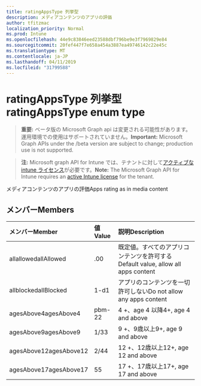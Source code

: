 ```yaml
---
title: ratingAppsType 列挙型
description: メディアコンテンツのアプリの評価
author: tfitzmac
localization_priority: Normal
ms.prod: Intune
ms.openlocfilehash: 44e9c83846eed23588dbf796be9e3f7969829e84
ms.sourcegitcommit: 20fef447f7e658a454a3887ea49746142c22e45c
ms.translationtype: MT
ms.contentlocale: ja-JP
ms.lasthandoff: 04/11/2019
ms.locfileid: "31799588"
---
```

# <a name="ratingappstype-enum-type"></a><span data-ttu-id="af2be-103">ratingAppsType 列挙型</span><span class="sxs-lookup"><span data-stu-id="af2be-103">ratingAppsType enum type</span></span>

> <span data-ttu-id="af2be-104">**重要:** ベータ版の Microsoft Graph api は変更される可能性があります。運用環境での使用はサポートされていません。</span><span class="sxs-lookup"><span data-stu-id="af2be-104">**Important:** Microsoft Graph APIs under the /beta version are subject to change; production use is not supported.</span></span>

> <span data-ttu-id="af2be-105">**注:** Microsoft graph API for Intune では、テナントに対して[アクティブな intune ライセンス](https://go.microsoft.com/fwlink/?linkid=839381)が必要です。</span><span class="sxs-lookup"><span data-stu-id="af2be-105">**Note:** The Microsoft Graph API for Intune requires an [active Intune license](https://go.microsoft.com/fwlink/?linkid=839381) for the tenant.</span></span>

<span data-ttu-id="af2be-106">メディアコンテンツのアプリの評価</span><span class="sxs-lookup"><span data-stu-id="af2be-106">Apps rating as in media content</span></span>

## <a name="members"></a><span data-ttu-id="af2be-107">メンバー</span><span class="sxs-lookup"><span data-stu-id="af2be-107">Members</span></span>
|<span data-ttu-id="af2be-108">メンバー</span><span class="sxs-lookup"><span data-stu-id="af2be-108">Member</span></span>|<span data-ttu-id="af2be-109">値</span><span class="sxs-lookup"><span data-stu-id="af2be-109">Value</span></span>|<span data-ttu-id="af2be-110">説明</span><span class="sxs-lookup"><span data-stu-id="af2be-110">Description</span></span>|
|:---|:---|:---|
|<span data-ttu-id="af2be-111">allallowed</span><span class="sxs-lookup"><span data-stu-id="af2be-111">allAllowed</span></span>|<span data-ttu-id="af2be-112">.0</span><span class="sxs-lookup"><span data-stu-id="af2be-112">0</span></span>|<span data-ttu-id="af2be-113">既定値。すべてのアプリコンテンツを許可する</span><span class="sxs-lookup"><span data-stu-id="af2be-113">Default value, allow all apps content</span></span>|
|<span data-ttu-id="af2be-114">allblocked</span><span class="sxs-lookup"><span data-stu-id="af2be-114">allBlocked</span></span>|<span data-ttu-id="af2be-115">1-d</span><span class="sxs-lookup"><span data-stu-id="af2be-115">1</span></span>|<span data-ttu-id="af2be-116">アプリのコンテンツを一切許可しない</span><span class="sxs-lookup"><span data-stu-id="af2be-116">Do not allow any apps content</span></span>|
|<span data-ttu-id="af2be-117">agesAbove4</span><span class="sxs-lookup"><span data-stu-id="af2be-117">agesAbove4</span></span>|<span data-ttu-id="af2be-118">pbm-2</span><span class="sxs-lookup"><span data-stu-id="af2be-118">2</span></span>|<span data-ttu-id="af2be-119">4 +、age 4 以降</span><span class="sxs-lookup"><span data-stu-id="af2be-119">4+, age 4 and above</span></span>|
|<span data-ttu-id="af2be-120">agesAbove9</span><span class="sxs-lookup"><span data-stu-id="af2be-120">agesAbove9</span></span>|<span data-ttu-id="af2be-121">1/3</span><span class="sxs-lookup"><span data-stu-id="af2be-121">3</span></span>|<span data-ttu-id="af2be-122">9 +、9歳以上</span><span class="sxs-lookup"><span data-stu-id="af2be-122">9+, age 9 and above</span></span>|
|<span data-ttu-id="af2be-123">agesAbove12</span><span class="sxs-lookup"><span data-stu-id="af2be-123">agesAbove12</span></span>|<span data-ttu-id="af2be-124">2/4</span><span class="sxs-lookup"><span data-stu-id="af2be-124">4</span></span>|<span data-ttu-id="af2be-125">12 +、12歳以上</span><span class="sxs-lookup"><span data-stu-id="af2be-125">12+, age 12 and above</span></span> |
|<span data-ttu-id="af2be-126">agesAbove17</span><span class="sxs-lookup"><span data-stu-id="af2be-126">agesAbove17</span></span>|<span data-ttu-id="af2be-127">5</span><span class="sxs-lookup"><span data-stu-id="af2be-127">5</span></span>|<span data-ttu-id="af2be-128">17 +、17歳以上</span><span class="sxs-lookup"><span data-stu-id="af2be-128">17+, age 17 and above</span></span>|





